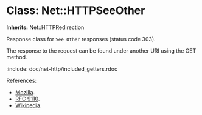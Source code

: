 # Class: Net::HTTPSeeOther
**Inherits:** Net::HTTPRedirection
    

Response class for `See Other` responses (status code 303).

The response to the request can be found under another URI using the GET
method.

:include: doc/net-http/included_getters.rdoc

References:

*   [Mozilla](https://developer.mozilla.org/en-US/docs/Web/HTTP/Status/303).
*   [RFC
    9110](https://www.rfc-editor.org/rfc/rfc9110.html#name-303-see-other).
*   [Wikipedia](https://en.wikipedia.org/wiki/List_of_HTTP_status_codes#303).



